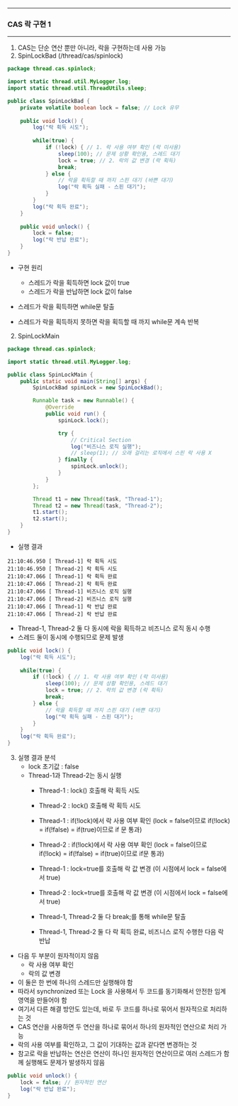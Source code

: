 -----
### CAS 락 구현 1
-----
1. CAS는 단순 연산 뿐만 아니라, 락을 구현하는데 사용 가능
2. SpinLockBad (/thread/cas/spinlock)
```java
package thread.cas.spinlock;

import static thread.util.MyLogger.log;
import static thread.util.ThreadUtils.sleep;

public class SpinLockBad {
    private volatile boolean lock = false; // Lock 유무
    
    public void lock() {
        log("락 획득 시도");
        
        while(true) {
            if (!lock) { // 1. 락 사용 여부 확인 (락 미사용)
                sleep(100); // 문제 상황 확인용, 스레드 대기
                lock = true; // 2. 락의 값 변경 (락 획득)
                break;
            } else {
                // 락을 획득할 때 까지 스핀 대기 (바쁜 대기)
                log("락 획득 실패 - 스핀 대기");
            }
        }
        log("락 획득 완료");
    }
    
    public void unlock() {
        lock = false;
        log("락 반납 완료");
    }
}
```
  - 구현 원리
    + 스레드가 락을 획득하면 lock 값이 true
    + 스레드가 락을 반납하면 lock 값이 false

  - 스레드가 락을 획득하면 while문 탈출
  - 스레드가 락을 획득하지 못하면 락을 획득할 때 까지 while문 계속 반복

2. SpinLockMain
```java
package thread.cas.spinlock;

import static thread.util.MyLogger.log;

public class SpinLockMain {
    public static void main(String[] args) {
        SpinLockBad spinLock = new SpinLockBad();

        Runnable task = new Runnable() {
            @Override
            public void run() {
                spinLock.lock();

                try {
                    // Critical Section
                    log("비즈니스 로직 실행");
                    // sleep(1); // 오래 걸리는 로직에서 스핀 락 사용 X
                } finally {
                    spinLock.unlock();
                }
            }
        };

        Thread t1 = new Thread(task, "Thread-1");
        Thread t2 = new Thread(task, "Thread-2");
        t1.start();
        t2.start();
    }
}
```
  - 실행 결과
```
21:10:46.950 [ Thread-1] 락 획득 시도
21:10:46.950 [ Thread-2] 락 획득 시도
21:10:47.066 [ Thread-1] 락 획득 완료
21:10:47.066 [ Thread-2] 락 획득 완료
21:10:47.066 [ Thread-1] 비즈니스 로직 실행
21:10:47.066 [ Thread-2] 비즈니스 로직 실행
21:10:47.066 [ Thread-1] 락 반납 완료
21:10:47.066 [ Thread-2] 락 반납 완료
```
  - Thread-1, Thread-2 둘 다 동시에 락을 획득하고 비즈니스 로직 동시 수행
  - 스레드 둘이 동시에 수행되므로 문제 발생
```java
public void lock() {
    log("락 획득 시도");
    
    while(true) {
        if (!lock) { // 1. 락 사용 여부 확인 (락 미사용)
            sleep(100); // 문제 상황 확인용, 스레드 대기
            lock = true; // 2. 락의 값 변경 (락 획득)
            break;
        } else {
            // 락을 획득할 때 까지 스핀 대기 (바쁜 대기)
            log("락 획득 실패 - 스핀 대기");
        }
    }
    log("락 획득 완료");
}
```

3. 실행 결과 분석
   - lock 초기값 : false
   - Thread-1과 Thread-2는 동시 실행
     + Thread-1 : lock() 호출해 락 획득 시도
     + Thread-2 : lock() 호출해 락 획득 시도
    
     + Thread-1 : if(!lock)에서 락 사용 여부 확인 (lock = false이므로 if(!lock) = if(!false) = if(true)이므로 if 문 통과)
     + Thread-2 : if(!lock)에서 락 사용 여부 확인 (lock = false이므로 if(!lock) = if(!false) = if(true)이므로 if문 통과)
    
     + Thread-1 : lock=true를 호출해 락 값 변경 (이 시점에서 lock = false에서 true)
     + Thread-2 : lock=true를 호출해 락 값 변경 (이 시점에서 lock = false에서 true)
       
     + Thread-1, Thread-2 둘 다 break;를 통해 while문 탈출
     + Thread-1, Thread-2 둘 다 락 획득 완료, 비즈니스 로직 수행한 다음 락 반납

  - 다음 두 부분이 원자적이지 않음
     + 락 사용 여부 확인
     + 락의 값 변경
  - 이 둘은 한 번에 하나의 스레드만 실행해야 함
  - 따라서 synchronized 또는 Lock 을 사용해서 두 코드를 동기화해서 안전한 임계 영역을 만들어야 함
  - 여기서 다른 해결 방안도 있는데, 바로 두 코드를 하나로 묶어서 원자적으로 처리하는 것
  - CAS 연산을 사용하면 두 연산을 하나로 묶어서 하나의 원자적인 연산으로 처리 가능
  - 락의 사용 여부를 확인하고, 그 값이 기대하는 값과 같다면 변경하는 것
  - 참고로 락을 반납하는 연산은 연산이 하나인 원자적인 연산이므로 여러 스레드가 함께 실행해도 문제가 발생하지 않음
```java
public void unlock() {
    lock = false; // 원자적인 연산
    log("락 반납 완료");
}
```
